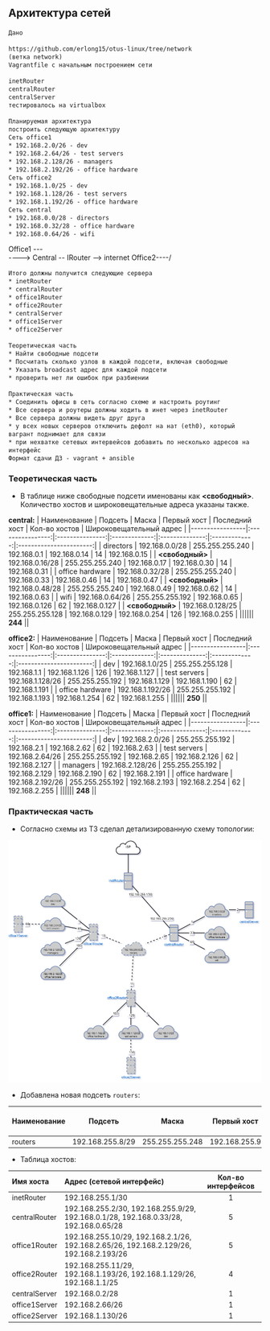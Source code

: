 ## Архитектура сетей

```
Дано

https://github.com/erlong15/otus-linux/tree/network
(ветка network)
Vagrantfile с начальным построением сети

inetRouter
centralRouter
centralServer
тестировалось на virtualbox

Планируемая архитектура
построить следующую архитектуру
Сеть office1
* 192.168.2.0/26 - dev
* 192.168.2.64/26 - test servers
* 192.168.2.128/26 - managers
* 192.168.2.192/26 - office hardware
Сеть office2
* 192.168.1.0/25 - dev
* 192.168.1.128/26 - test servers
* 192.168.1.192/26 - office hardware
Сеть central
* 192.168.0.0/28 - directors
* 192.168.0.32/28 - office hardware
* 192.168.0.64/26 - wifi
```
Office1 ---\
       ----> Central -- IRouter --> internet
Office2----/
```
Итого должны получится следующие сервера
* inetRouter
* centralRouter
* office1Router
* office2Router
* centralServer
* office1Server
* office2Server

Теоретическая часть
* Найти свободные подсети
* Посчитать сколько узлов в каждой подсети, включая свободные
* Указать broadcast адрес для каждой подсети
* проверить нет ли ошибок при разбиении

Практическая часть
* Соединить офисы в сеть согласно схеме и настроить роутинг
* Все сервера и роутеры должны ходить в инет через inetRouter
* Все сервера должны видеть друг друга
* у всех новых серверов отключить дефолт на нат (eth0), который вагрант поднимает для связи
* при нехватке сетевых интервейсов добавить по несколько адресов на интерфейс
Формат сдачи ДЗ - vagrant + ansible
```

### Теоретическая часть

* В таблице ниже свободные подсети именованы как **<свободный>**. Количество хостов и широковещательные адреса указаны также.

**central:**
| Наименование    | Подсеть          | Маска           | Первый хост   | Последний хост | Кол-во хостов | Широковещательный адрес |
|-----------------|:----------------:|:---------------:|:-------------:|:--------------:|:-------------:|:-----------------------:|
| directors       | 192.168.0.0/28   | 255.255.255.240 | 192.168.0.1   | 192.168.0.14   | 14            | 192.168.0.15            |
| **<свободный>** | 192.168.0.16/28  | 255.255.255.240 | 192.168.0.17  | 192.168.0.30   | 14            | 192.168.0.31            |
| office hardware | 192.168.0.32/28  | 255.255.255.240 | 192.168.0.33  | 192.168.0.46   | 14            | 192.168.0.47            |
| **<свободный>** | 192.168.0.48/28  | 255.255.255.240 | 192.168.0.49  | 192.168.0.62   | 14            | 192.168.0.63            |
| wifi            | 192.168.0.64/26  | 255.255.255.192 | 192.168.0.65  | 192.168.0.126  | 62            | 192.168.0.127           |
| **<свободный>** | 192.168.0.128/25 | 255.255.255.128 | 192.168.0.129 | 192.168.0.254  | 126           | 192.168.0.255           |
|||||| **244** ||

**office2:**
| Наименование    | Подсеть          | Маска           | Первый хост   | Последний хост | Кол-во хостов | Широковещательный адрес |
|-----------------|:----------------:|:---------------:|:-------------:|:--------------:|:-------------:|:-----------------------:|
| dev             | 192.168.1.0/25   | 255.255.255.128 | 192.168.1.1   | 192.168.1.126  | 126           | 192.168.1.127           |
| test servers    | 192.168.1.128/26 | 255.255.255.192 | 192.168.1.129 | 192.168.1.190  | 62            | 192.168.1.191           |
| office hardware | 192.168.1.192/26 | 255.255.255.192 | 192.168.1.193 | 192.168.1.254  | 62            | 192.168.1.255           |
|||||| **250** ||

**office1:**
| Наименование    | Подсеть          | Маска           | Первый хост   | Последний хост | Кол-во хостов | Широковещательный адрес |
|-----------------|:----------------:|:---------------:|:-------------:|:--------------:|:-------------:|:-----------------------:|
| dev             | 192.168.2.0/26   | 255.255.255.192 | 192.168.2.1   | 192.168.2.62   | 62            | 192.168.2.63            |
| test servers    | 192.168.2.64/26  | 255.255.255.192 | 192.168.2.65  | 192.168.2.126  | 62            | 192.168.2.127           |
| managers        | 192.168.2.128/26 | 255.255.255.192 | 192.168.2.129 | 192.168.2.190  | 62            | 192.168.2.191           |
| office hardware | 192.168.2.192/26 | 255.255.255.192 | 192.168.2.193 | 192.168.2.254  | 62            | 192.168.2.255           |
|||||| **248** ||

### Практическая часть

* Согласно схемы из ТЗ сделал детализированную схему топологии:

![image](https://raw.githubusercontent.com/mmmex/network/master/Network-diagram.png)

* Добавлена новая подсеть `routers`:

| Наименование    | Подсеть          | Маска           | Первый хост   | Последний хост | Кол-во хостов | Широковещательный адрес |
|-----------------|:----------------:|:---------------:|:-------------:|:--------------:|:-------------:|:-----------------------:|
| routers         | 192.168.255.8/29 | 255.255.255.248 | 192.168.255.9 | 192.168.255.14 | 6             | 192.168.255.15          |

* Таблица хостов:

| Имя хоста     | Адрес (сетевой интерфейс)                                                              | Кол-во интерфейсов |
|:--------------|:---------------------------------------------------------------------------------------|:------------------:|
| inetRouter    | 192.168.255.1/30                                                                       | 1                  |
| centralRouter | 192.168.255.2/30, 192.168.255.9/29, 192.168.0.1/28, 192.168.0.33/28, 192.168.0.65/28   | 5                  |
| office1Router | 192.168.255.10/29, 192.168.2.1/26, 192.168.2.65/26, 192.168.2.129/26, 192.168.2.193/26 | 5                  |
| office2Router | 192.168.255.11/29, 192.168.1.193/26, 192.168.1.129/26, 192.168.1.1/25                  | 4                  |
| centralServer | 192.168.0.2/28                                                                         | 1                  |
| office1Server | 192.168.2.66/26                                                                        | 1                  |
| office2Server | 192.168.1.130/26                                                                       | 1                  |


